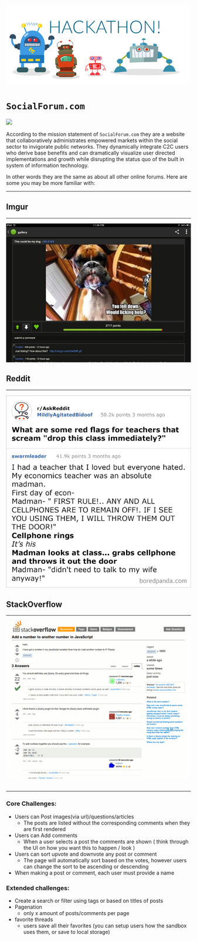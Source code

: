 ![](hackathon-graphic.png)

# `SocialForum.com`
<img class="img-responsive" src="https://images.unsplash.com/photo-1563986768494-4dee2763ff3f?ixlib=rb-1.2.1&ixid=eyJhcHBfaWQiOjEyMDd9&auto=format&fit=crop&w=1350&q=80">

According to the mission statement of `SocialForum.com` they are a website that collaboratively administrates empowered markets within the social sector to invigorate public networks. They dynamically integrate C2C users who derive base benefits and can dramatically visualize user directed implementations and growth while disrupting the status quo of the built in system of information technology.

In other words they are the same as about all other online forums. Here are some you may be more familiar with: 

<hr>


## Imgur
***
![](Imgur.jpg)

## Reddit
***
![](reddit.jpg)

## StackOverflow
***
![](stackoverflow.gif)
<br>
<br>
<hr>

### Core Challenges:

- Users can Post images(via url)/questions/articles
  - The posts are listed without the corresponding comments when they are first rendered
- Users can Add comments
  - When a user selects a post the comments are shown ( think through the UI on how you want this to happen / look )
- Users can sort upvote and downvote any post or comment
    - The page will automatically sort based on the votes, however users can change the sort to be ascending or descending
- When making a post or comment, each user must provide a name

### Extended challenges:
  - Create a search or filter using tags or based on titles of posts
  - Pagenation 
    - only x amount of posts/comments per page
  - favorite threads
      - users save all their favorites (you can setup users how the sandbox uses them, or save to local storage)
